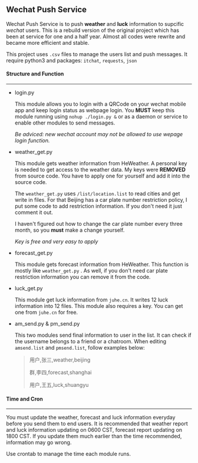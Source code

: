 ## Wechat Push Service

Wechat Push Service is to push **weather** and **luck** information to supcific *wechat* users. This is a rebuild version of the original project which has been at service for one and a half year. Almost all codes were rewrite and became more efficient and stable.

This project uses `.csv` files to manage the users list and push messages. It require python3 and packages: `itchat`, `requests`, `json` 



#### Structure and Function

---

+ login.py

  This module allows you to login with a QRCode on your wechat mobile app and keep login status as webpage login. You **MUST** keep this module running using `nohup ./login.py &` or as a daemon or service to enable other modules to send messages.

  *Be adviced: new wechat account may not be allowed to use wepage login function.*

+ weather_get.py

  This module gets weather information from HeWeather. A personal key is needed to get access to the weather data. My keys were **REMOVED** from source code. You have to apply one for yourself and add it into the source code. 

  The `weather_get.py` uses `/list/location.list` to read cities and get write in files. For that Beijing has a car plate number restriction policy, I put some code to add restriction information. If you don't need it just comment it out. 

  I haven't figured out how to change the car plate number every three month, so you **must** make a change yourself.

  *Key is free and very easy to apply*

+ forecast_get.py

  This module gets forecast information from HeWeather. This function is mostly like `weather_get.py` . As well, if you don't need car plate restriction information you can remove it from the code.

+ luck_get.py

  This module get luck information from `juhe.cn`. It writes 12 luck information into 12 files. This module also requires a key. You can get one from `juhe.cn` for free.

+ am_send.py & pm_send.py

  This two modules send final information to user in the list. It can check if the username belongs to a friend or a chatroom. When editing `amsend.list` and `pmsend.list`, follow examples below:

  > 用户,张三,weather,beijing
  >
  > 群,李四,forecast,shanghai
  >
  > 用户,王五,luck,shuangyu



#### Time and Cron

---

You must update the weather, forecast and luck information everyday before you send them to end users. It is recommended that weather report and luck information updating on 0600 CST, forecast report updating on 1800 CST. If you update them much earlier than the time recommended, information may go wrong.

Use crontab to manage the time each module runs.

